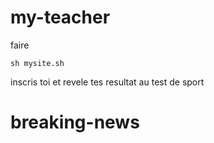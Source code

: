 # my-teacher

faire 
```
sh mysite.sh
```
inscris toi et revele tes resultat au test de sport
# breaking-news
